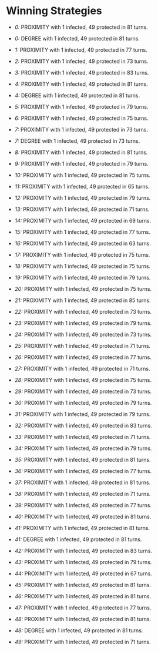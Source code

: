 # Winning Strategies

* _0:_ PROXIMITY with 1 infected, 49 protected in 81 turns.


* _0:_ DEGREE with 1 infected, 49 protected in 81 turns.


* _1:_ PROXIMITY with 1 infected, 49 protected in 77 turns.


* _2:_ PROXIMITY with 1 infected, 49 protected in 73 turns.


* _3:_ PROXIMITY with 1 infected, 49 protected in 83 turns.


* _4:_ PROXIMITY with 1 infected, 49 protected in 81 turns.


* _4:_ DEGREE with 1 infected, 49 protected in 81 turns.


* _5:_ PROXIMITY with 1 infected, 49 protected in 79 turns.


* _6:_ PROXIMITY with 1 infected, 49 protected in 75 turns.


* _7:_ PROXIMITY with 1 infected, 49 protected in 73 turns.


* _7:_ DEGREE with 1 infected, 49 protected in 73 turns.


* _8:_ PROXIMITY with 1 infected, 49 protected in 81 turns.


* _9:_ PROXIMITY with 1 infected, 49 protected in 79 turns.


* _10:_ PROXIMITY with 1 infected, 49 protected in 75 turns.


* _11:_ PROXIMITY with 1 infected, 49 protected in 65 turns.


* _12:_ PROXIMITY with 1 infected, 49 protected in 79 turns.


* _13:_ PROXIMITY with 1 infected, 49 protected in 71 turns.


* _14:_ PROXIMITY with 1 infected, 49 protected in 69 turns.


* _15:_ PROXIMITY with 1 infected, 49 protected in 77 turns.


* _16:_ PROXIMITY with 1 infected, 49 protected in 63 turns.


* _17:_ PROXIMITY with 1 infected, 49 protected in 75 turns.


* _18:_ PROXIMITY with 1 infected, 49 protected in 75 turns.


* _19:_ PROXIMITY with 1 infected, 49 protected in 79 turns.


* _20:_ PROXIMITY with 1 infected, 49 protected in 75 turns.


* _21:_ PROXIMITY with 1 infected, 49 protected in 85 turns.


* _22:_ PROXIMITY with 1 infected, 49 protected in 73 turns.


* _23:_ PROXIMITY with 1 infected, 49 protected in 79 turns.


* _24:_ PROXIMITY with 1 infected, 49 protected in 73 turns.


* _25:_ PROXIMITY with 1 infected, 49 protected in 71 turns.


* _26:_ PROXIMITY with 1 infected, 49 protected in 77 turns.


* _27:_ PROXIMITY with 1 infected, 49 protected in 71 turns.


* _28:_ PROXIMITY with 1 infected, 49 protected in 75 turns.


* _29:_ PROXIMITY with 1 infected, 49 protected in 73 turns.


* _30:_ PROXIMITY with 1 infected, 49 protected in 79 turns.


* _31:_ PROXIMITY with 1 infected, 49 protected in 79 turns.


* _32:_ PROXIMITY with 1 infected, 49 protected in 83 turns.


* _33:_ PROXIMITY with 1 infected, 49 protected in 71 turns.


* _34:_ PROXIMITY with 1 infected, 49 protected in 79 turns.


* _35:_ PROXIMITY with 1 infected, 49 protected in 81 turns.


* _36:_ PROXIMITY with 1 infected, 49 protected in 77 turns.


* _37:_ PROXIMITY with 1 infected, 49 protected in 81 turns.


* _38:_ PROXIMITY with 1 infected, 49 protected in 71 turns.


* _39:_ PROXIMITY with 1 infected, 49 protected in 77 turns.


* _40:_ PROXIMITY with 1 infected, 49 protected in 81 turns.


* _41:_ PROXIMITY with 1 infected, 49 protected in 81 turns.


* _41:_ DEGREE with 1 infected, 49 protected in 81 turns.


* _42:_ PROXIMITY with 1 infected, 49 protected in 83 turns.


* _43:_ PROXIMITY with 1 infected, 49 protected in 79 turns.


* _44:_ PROXIMITY with 1 infected, 49 protected in 67 turns.


* _45:_ PROXIMITY with 1 infected, 49 protected in 81 turns.


* _46:_ PROXIMITY with 1 infected, 49 protected in 81 turns.


* _47:_ PROXIMITY with 1 infected, 49 protected in 77 turns.


* _48:_ PROXIMITY with 1 infected, 49 protected in 81 turns.


* _48:_ DEGREE with 1 infected, 49 protected in 81 turns.


* _49:_ PROXIMITY with 1 infected, 49 protected in 71 turns.


